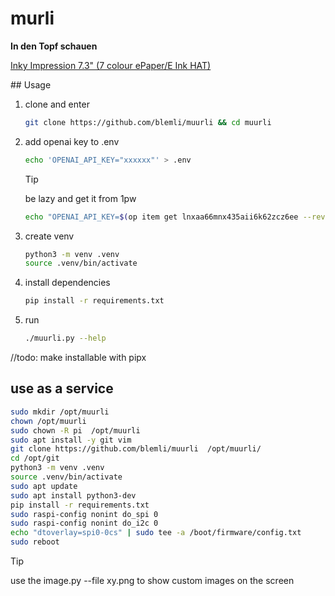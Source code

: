 # murli
**In den Topf schauen**

[Inky Impression 7.3" (7 colour ePaper/E Ink HAT)](https://www.pi-shop.ch/an-extra-large-7-3-800-x-480-pixel-7-colour-e-ink-display-for-raspberry-pi)

## Usage

1. clone and enter

   ```bash
   git clone https://github.com/blemli/muurli && cd muurli
   ```

2. add openai key to .env

   ```bash
   echo 'OPENAI_API_KEY="xxxxxx"' > .env
   ```

   > [!TIP]
   >
   > be lazy and get it from 1pw
   >
   > ```bash
   > echo "OPENAI_API_KEY=$(op item get lnxaa66mnx435aii6k62zcz6ee --reveal --field Anmeldedaten)" > .env
   > ```

3. create venv

   ```bash
   python3 -m venv .venv
   source .venv/bin/activate
   ```

4. install dependencies

   ```bash
   pip install -r requirements.txt
   ```

5. run

   ```bash
   ./muurli.py --help
   ```



//todo: make installable with pipx

## use as a service

```bash
sudo mkdir /opt/muurli
chown /opt/muurli
sudo chown -R pi  /opt/muurli
sudo apt install -y git vim
git clone https://github.com/blemli/muurli  /opt/muurli/
cd /opt/git
python3 -m venv .venv
source .venv/bin/activate
sudo apt update
sudo apt install python3-dev
pip install -r requirements.txt
sudo raspi-config nonint do_spi 0
sudo raspi-config nonint do_i2c 0
echo "dtoverlay=spi0-0cs" | sudo tee -a /boot/firmware/config.txt
sudo reboot
```





> [!TIP]	
>
> use the image.py --file xy.png to show custom images on the screen

